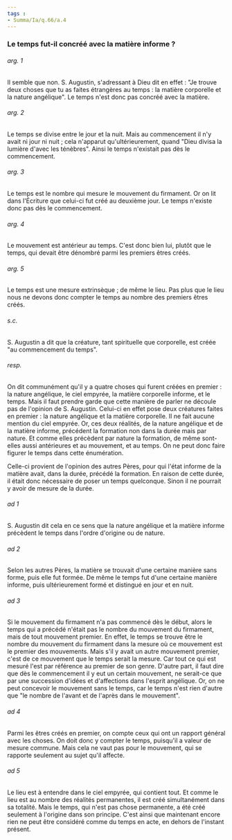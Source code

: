 ```yaml
---
tags : 
- Summa/Ia/q.66/a.4
---
```


### Le temps fut-il concréé avec la matière informe ?

###### arg. 1
Il semble que non. S. Augustin, s'adressant à Dieu dit en effet : "Je trouve deux choses que tu as faites étrangères au temps : la matière corporelle et la nature angélique". Le temps n'est donc pas concréé avec la matière. 

###### arg. 2
Le temps se divise entre le jour et la nuit. Mais au commencement il n'y avait ni jour ni nuit ; cela n'apparut qu'ultérieurement, quand "Dieu divisa la lumière d'avec les ténèbres". Ainsi le temps n'existait pas dès le commencement. 

###### arg. 3
Le temps est le nombre qui mesure le mouvement du firmament. Or on lit dans l'Écriture que celui-ci fut créé au deuxième jour. Le temps n'existe donc pas dès le commencement. 

###### arg. 4
Le mouvement est antérieur au temps. C'est donc bien lui, plutôt que le temps, qui devait être dénombré parmi les premiers êtres créés. 

###### arg. 5
Le temps est une mesure extrinsèque ; de même le lieu. Pas plus que le lieu nous ne devons donc compter le temps au nombre des premiers êtres créés. 

###### s.c.
S. Augustin a dit que la créature, tant spirituelle que corporelle, est créée "au commencement du temps". 

###### resp.
On dit communément qu'il y a quatre choses qui furent créées en premier : la nature angélique, le ciel empyrée, la matière corporelle informe, et le temps. Mais il faut prendre garde que cette manière de parler ne découle pas de l'opinion de S. Augustin. Celui-ci en effet pose deux créatures faites en premier : la nature angélique et la matière corporelle. Il ne fait aucune mention du ciel empyrée. Or, ces deux réalités, de la nature angélique et de la matière informe, précédent la formation non dans la durée mais par nature. Et comme elles précèdent par nature la formation, de même sont-elles aussi antérieures et au mouvement, et au temps. On ne peut donc faire figurer le temps dans cette énumération. 

Celle-ci provient de l'opinion des autres Pères, pour qui l'état informe de la matière avait, dans la durée, précédé la formation. En raison de cette durée, il était donc nécessaire de poser un temps quelconque. Sinon il ne pourrait y avoir de mesure de la durée. 

###### ad 1
S. Augustin dit cela en ce sens que la nature angélique et la matière informe précèdent le temps dans l'ordre d'origine ou de nature. 

###### ad 2
Selon les autres Pères, la matière se trouvait d'une certaine manière sans forme, puis elle fut formée. De même le temps fut d'une certaine manière informe, puis ultérieurement formé et distingué en jour et en nuit. 

###### ad 3
Si le mouvement du firmament n'a pas commencé dès le début, alors le temps qui a précédé n'était pas le nombre du mouvement du firmament, mais de tout mouvement premier. En effet, le temps se trouve être le nombre du mouvement du firmament dans la mesure où ce mouvement est le premier des mouvements. Mais s'il y avait un autre mouvement premier, c'est de ce mouvement que le temps serait la mesure. Car tout ce qui est mesuré l'est par référence au premier de son genre. D'autre part, il faut dire que dès le commencement il y eut un certain mouvement, ne serait-ce que par une succession d'idées et d'affections dans l'esprit angélique. Or, on ne peut concevoir le mouvement sans le temps, car le temps n'est rien d'autre que "le nombre de l'avant et de l'après dans le mouvement". 

###### ad 4
Parmi les êtres créés en premier, on compte ceux qui ont un rapport général avec les choses. On doit donc y compter le temps, puisqu'il a valeur de mesure commune. Mais cela ne vaut pas pour le mouvement, qui se rapporte seulement au sujet qu'il affecte. 

###### ad 5
Le lieu est à entendre dans le ciel empyrée, qui contient tout. Et comme le lieu est au nombre des réalités permanentes, il est créé simultanément dans sa totalité. Mais le temps, qui n'est pas chose permanente, a été créé seulement à l'origine dans son principe. C'est ainsi que maintenant encore rien ne peut être considéré comme du temps en acte, en dehors de l'instant présent. 





